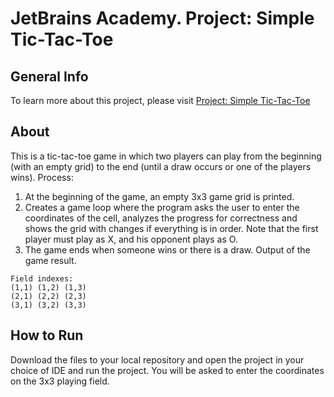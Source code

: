 # JetBrains Academy. Project: Simple Tic-Tac-Toe
## General Info
To learn more about this project, please visit [Project: Simple Tic-Tac-Toe](https://hyperskill.org/projects/48?track=8)
## About
This is a tic-tac-toe game in which two players can play from the beginning (with an empty grid) to the end (until a draw occurs or one of the players wins).
Process:
1. At the beginning of the game, an empty 3x3 game grid is printed.
2. Creates a game loop where the program asks the user to enter the coordinates of the cell, analyzes the progress for correctness and shows the grid with changes if everything is in order. Note that the first player must play as X, and his opponent plays as O.
3. The game ends when someone wins or there is a draw. Output of the game result.
```
Field indexes:
(1,1) (1,2) (1,3)
(2,1) (2,2) (2,3)
(3,1) (3,2) (3,3)
```
## How to Run
Download the files to your local repository and open the project in your choice of IDE and run the project. You will be asked to enter the coordinates on the 3x3 playing field.
